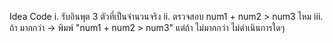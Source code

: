 Idea Code
i. รับอินพุต 3 ตัวที่เป็นจำนวนจริง
ii. ตรวจสอบ num1 + num2 > num3 ไหม
iii. ถ้า มากกว่า -> พิมพ์ "num1 + num2 > num3"
    แต่ถ้า ไม่มากกว่า ไม่ดำเนินการใดๆ
